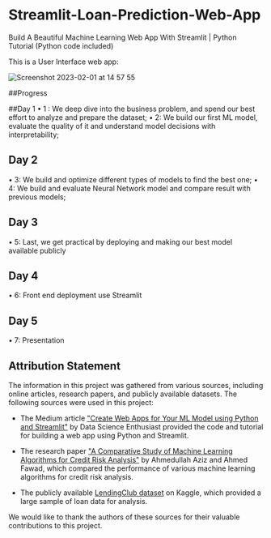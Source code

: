 # Streamlit-Loan-Prediction-Web-App

Build A Beautiful Machine Learning Web App With Streamlit | Python Tutorial (Python code included)

This is a User Interface web app:


![Screenshot 2023-02-01 at 14 57 55](https://user-images.githubusercontent.com/68427979/216192467-2fdb5b25-d1da-484d-af50-f0b2777ae869.png)


##Progress

##Day 1
• 1 : We deep dive into the business problem, and spend our best effort to analyze and prepare the dataset;
• 2:  We build our first ML model, evaluate the quality of it and understand model decisions with interpretability;

## Day 2
• 3: We build and optimize different types of models to find the best one;
• 4: We build and evaluate Neural Network model and compare result with previous models;

## Day 3
• 5: Last, we get practical by deploying and making our best model available publicly

## Day 4
• 6: Front end deployment use Streamlit

## Day 5
• 7: Presentation







## Attribution Statement

The information in this project was gathered from various sources, including online articles, research papers, and publicly available datasets. The following sources were used in this project:

- The Medium article ["Create Web Apps for Your ML Model using Python and Streamlit"](https://medium.com/@data.science.enthusiast/create-web-apps-for-your-ml-model-using-python-and-streamlit-cc966142633d) by Data Science Enthusiast provided the code and tutorial for building a web app using Python and Streamlit.

- The research paper ["A Comparative Study of Machine Learning Algorithms for Credit Risk Analysis"](https://www.researchgate.net/publication/342415255_A_Comparative_Study_of_Machine_Learning_Algorithms_for_Credit_Risk_Analysis) by Ahmedullah Aziz and Ahmed Fawad, which compared the performance of various machine learning algorithms for credit risk analysis.

- The publicly available [LendingClub dataset](https://www.kaggle.com/wendykan/lending-club-loan-data) on Kaggle, which provided a large sample of loan data for analysis.

We would like to thank the authors of these sources for their valuable contributions to this project.

